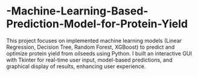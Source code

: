 # -Machine-Learning-Based-Prediction-Model-for-Protein-Yield
This project focuses on implemented machine learning models (Linear Regression, Decision Tree, Random Forest, XGBoost) to predict and optimize protein yield from oilseeds using Python. I built an interactive GUI with Tkinter for real-time user input, model-based predictions, and graphical  display of results, enhancing user experience.
